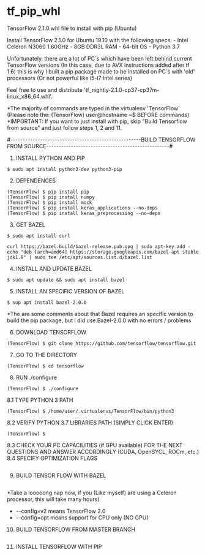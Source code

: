 # tf_pip_whl
TensorFlow 2.1.0.whl file to install with pip (Ubuntu)

Install TensorFlow 2.1.0 for Ubuntu 19.10 with the following specs:
    - Intel Celeron N3060 1.60GHz 
    - 8GB DDR3L RAM
    - 64-bit OS
    - Python 3.7

Unfortunately, there are a lot of PC´s which have been left behind current TensorFlow versions (In this case, due to AVX instructions added after tf 1.6) this is why I built a pip package made to be installed on PC´s with 'old' processors (Or not powerful like i5-i7 Intel series)

Feel free to use and distribute 'tf_nightly-2.1.0-cp37-cp37m-linux_x86_64.whl'.

*The majority of commands are typed in the virtualenv 'TensorFlow' (Please note the: (TensorFlow) user@hostname ~$ BEFORE commands)
*IMPORTANT: If you want to just install with pip, skip "Build Tensorflow from source" and just follow steps 1, 2 and 11.

#-----------------------------------------------------BUILD TENSORFLOW FROM SOURCE--------------------------------------------------#

1. INSTALL PYTHON AND PIP
```
$ sudo apt install python3-dev python3-pip
```

2. DEPENDENCES
```
(TensorFlow) $ pip install pip
(TensorFlow) $ pip install numpy
(TensorFlow) $ pip install mock
(TensorFlow) $ pip install keras_applications --no-deps
(TensorFlow) $ pip install keras_preprocessing --no-deps
```

3. GET BAZEL
```
$ sudo apt install curl
```
```
curl https://bazel.build/bazel-release.pub.gpg | sudo apt-key add - echo "deb [arch=amd64] https://storage.googleapis.com/bazel-apt stable jdk1.8" | sudo tee /etc/apt/sources.list.d/bazel.list
```

4. INSTALL AND UPDATE BAZEL
```
$ sudo apt update && sudo apt install bazel
```

5. INSTALL AN SPECIFIC VERSION OF BAZEL
```
$ sup apt install bazel-2.0.0
```
*The are some comments about that Bazel requires an specific version to build the pip package, but I did use Bazel-2.0.0 with no errors / problems

6. DOWNLOAD TENSORFLOW 
```
(TensorFlow) $ git clone https://github.com/tensorflow/tensorflow.git
```

7. GO TO THE DIRECTORY
```
(TensorFlow) $ cd tensorflow
```

8. RUN ./configure
```
(TensorFlow) $ ./configure
```

8.1 TYPE PYTHON 3 PATH
```
(TensorFlow) $ /home/user/.virtualenvs/TensorFlow/bin/python3
```
8.2 VERIFY PYTHON 3.7 LIBRARIES PATH (SIMPLY CLICK ENTER)
```
(TensorFlow) $
```
8.3 CHECK YOUR PC CAPACILITIES (if GPU available) FOR THE NEXT QUESTIONS AND ANSWER ACCORDINGLY (CUDA, OpenSYCL, ROCm, etc.)
8.4 SPECIFY OPTIMIZATION FLAGS
```(TensorFlow) $ -march=native
```
9. BUILD TENSOR FLOW WITH BAZEL
```(TensorFlow) $ bazel build --config=v2 --config=opt //tensorflow/tools/pip_package:build_pip_package
```
*Take a looooong nap now, if you (Like myself) are using a Celeron processor, this will take many hours)
* --config=v2 means TensorFlow 2.0
* --config=opt means support for CPU only (NO GPU)

10. BUILD TENSORFLOW FROM MASTER BRANCH
```(TensorFlow) $ ./bazel-bin/tensorflow/tools/pip_package/build_pip_package --nightly_flag /tmp/tensorflow_pkg
```

11. INSTALL TENSORFLOW WITH PIP
```(TensorFlow) $ pip install /tmp/tensorflow_pkg/tensorflow-version-tags.whl
```
